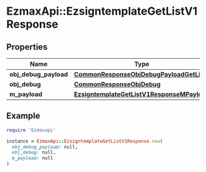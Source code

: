 # EzmaxApi::EzsigntemplateGetListV1Response

## Properties

| Name | Type | Description | Notes |
| ---- | ---- | ----------- | ----- |
| **obj_debug_payload** | [**CommonResponseObjDebugPayloadGetList**](CommonResponseObjDebugPayloadGetList.md) |  |  |
| **obj_debug** | [**CommonResponseObjDebug**](CommonResponseObjDebug.md) |  | [optional] |
| **m_payload** | [**EzsigntemplateGetListV1ResponseMPayload**](EzsigntemplateGetListV1ResponseMPayload.md) |  |  |

## Example

```ruby
require 'Ezmaxapi'

instance = EzmaxApi::EzsigntemplateGetListV1Response.new(
  obj_debug_payload: null,
  obj_debug: null,
  m_payload: null
)
```

